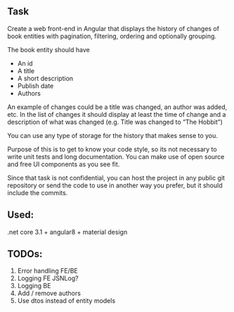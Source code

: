 ## Task

Create a web front-end in Angular that displays the history of changes of book entities with pagination, filtering, ordering and optionally grouping.

The book entity should have
* An id
* A title
* A short description
* Publish date
* Authors

An example of changes could be a title was changed, an author was added, etc.
In the list of changes it should display at least the time of change and a description of what was changed (e.g. Title was changed to “The Hobbit”)

You can use any type of storage for the history that makes sense to you.

Purpose of this is to get to know your code style, so its not necessary to write unit tests and long documentation. You can make use of open source and free UI components as you see fit.

Since that task is not confidential, you can host the project in any public git repository or send the code to use in another way you prefer, but it should include the commits.

## Used:

.net core 3.1 + angular8 + material design

## TODOs:

1. Error handling FE/BE
2. Logging FE JSNLog?
3. Logging BE
4. Add / remove authors
5. Use dtos instead of entity models
